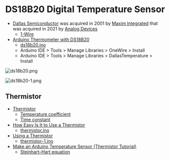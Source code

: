 # DS18B20 Digital Temperature Sensor
* [Dallas Semiconductor](https://en.wikipedia.org/wiki/Dallas_Semiconductor) was acquired in 2001 by [Maxim Integrated](https://en.wikipedia.org/wiki/Maxim_Integrated) that was acquired in 2021 by [Analog Devices](https://en.wikipedia.org/wiki/Analog_Devices)
  * [1-Wire](https://en.wikipedia.org/wiki/1-Wire)
* [Arduino Thermometer with DS18B20](https://create.arduino.cc/projecthub/TheGadgetBoy/ds18b20-digital-temperature-sensor-and-arduino-9cc806)
  * [ds18b20.ino](/lesson6/ds18b20/ds18b20.ino)
  * Arduino IDE > Tools > Manage Libraries > OneWire > Install
  * Arduino IDE > Tools > Manage Libraries > DallasTemperature > Install

![ds18b20.png](/lesson6/ds18b20/ds18b20.png)

![ds18b20-1.png](/lesson6/ds18b20/ds18b20-1.png)

## Thermistor
* [Thermistor](https://en.wikipedia.org/wiki/Thermistor)
  * [Temperature coefficient](https://en.wikipedia.org/wiki/Temperature_coefficient)
  * [Time constant](https://en.wikipedia.org/wiki/Time_constant)
* [How Easy Is It to Use a Thermistor](https://create.arduino.cc/projecthub/Marcazzan_M/how-easy-is-it-to-use-a-thermistor-e39321)
  * [thermistor.ino](/lesson6/xiao/fft/thermistor.ino)
* [Using a Thermistor](https://learn.adafruit.com/thermistor/using-a-thermistor)
  * [thermistor-1.ino](/lesson6/xiao/fft/thermistor-1.ino)
* [Make an Arduino Temperature Sensor (Thermistor Tutorial)](https://www.circuitbasics.com/arduino-thermistor-temperature-sensor-tutorial/)
  * [Steinhart–Hart equation](https://en.wikipedia.org/wiki/Steinhart%E2%80%93Hart_equation)
